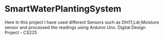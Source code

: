 # SmartWaterPlantingSystem
Here In this project I have used different Sensors such as Dht11,Ldr,Moisture sensor and processed the readings using Arduino Uno.
Digital Design Project - CS225 
